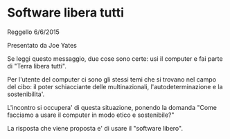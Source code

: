 # Software libera tutti

Reggello 6/6/2015

Presentato da Joe Yates

Se leggi questo messaggio, due cose sono certe: usi il computer e fai
parte di "Terra libera tutti".

Per l'utente del computer ci sono gli stessi temi che si trovano nel campo
del cibo: il poter schiacciante delle multinazionali, l'autodeterminazione
e la sostenibilita'.

L'incontro si occupera' di questa situazione, ponendo la domanda "Come
facciamo a usare il computer in modo etico e sostenibile?"

La risposta che viene proposta e' di usare il "software libero".
